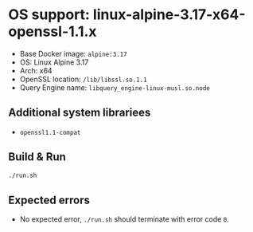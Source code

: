 # OS support: linux-alpine-3.17-x64-openssl-1.1.x

- Base Docker image: `alpine:3.17`
- OS: Linux Alpine 3.17
- Arch: x64
- OpenSSL location: `/lib/libssl.so.1.1`
- Query Engine name: `libquery_engine-linux-musl.so.node`

## Additional system librariees

- `openssl1.1-compat`

## Build & Run

```bash
./run.sh
```

## Expected errors

- No expected error, `./run.sh` should terminate with error code `0`.
